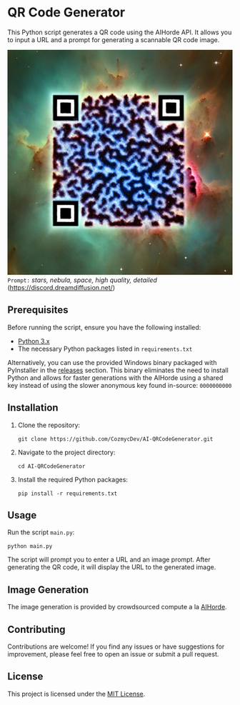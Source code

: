 # QR Code Generator

This Python script generates a QR code using the AIHorde API. It allows you to input a URL and a prompt for generating a scannable QR code image.

![QR Image](/example-2.webp?raw=true "https://discord.dreamdiffusion.net/")
`Prompt:` *stars, nebula, space, high quality, detailed*\
(https://discord.dreamdiffusion.net/)

## Prerequisites

Before running the script, ensure you have the following installed:
- [Python 3.x](https://www.python.org/downloads/)
- The necessary Python packages listed in `requirements.txt`

Alternatively, you can use the provided Windows binary packaged with PyInstaller in the [releases](https://github.com/CozmycDev/AI-QRCodeGenerator/releases) section. This binary eliminates the need to install Python and allows for faster generations with the AIHorde using a shared key instead of using the slower anonymous key found in-source: `0000000000`

## Installation

1. Clone the repository:
   ```
   git clone https://github.com/CozmycDev/AI-QRCodeGenerator.git
   ```

2. Navigate to the project directory:
   ```
   cd AI-QRCodeGenerator
   ```

3. Install the required Python packages:
   ```
   pip install -r requirements.txt
   ```

## Usage

Run the script `main.py`:
   ```
   python main.py
   ```

The script will prompt you to enter a URL and an image prompt. After generating the QR code, it will display the URL to the generated image.

## Image Generation

The image generation is provided by crowdsourced compute a la [AIHorde](https://aihorde.net/).

## Contributing

Contributions are welcome! If you find any issues or have suggestions for improvement, please feel free to open an issue or submit a pull request.

## License

This project is licensed under the [MIT License](LICENSE).
